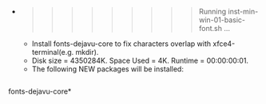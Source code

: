 * >>>>>>>>> Running inst-min-win-01-basic-font.sh ...
  * Install fonts-dejavu-core to fix characters overlap with xfce4-terminal(e.g. mkdir).
  * Disk size = 4350284K. Space Used = 4K. Runtime = 00:00:00:01.
  * The following NEW packages will be installed:
  ```bash
fonts-dejavu-core*
  ```
